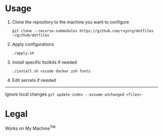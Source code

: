 # Usage

1. Clone the repository to the machine you want to configure

    `git clone --recurse-submodules https://github.com/rxynrg/dotfiles ~/github/dotfiles`

2. Apply configurations

    `./apply.sh`

3. Install specific toolkits if needed

    `./install.sh vscode docker zsh fonts`

4. Edit secrets if needed

---

Ignore local changes
`git update-index --assume-unchanged <files>`

# Legal
Works on My Machine<sup>TM</sup>
